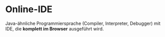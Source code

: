 # Online-IDE
Java-ähnliche Programmiersprache (Compiler, Interpreter, Debugger) mit IDE, die **komplett im Browser** ausgeführt wird.
